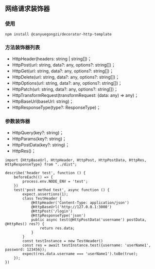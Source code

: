 ## 网络请求装饰器
### 使用

```
npm install @canyuegongzi/decorator-http-template

```
### 方法装饰器列表

* HttpHeader(headers: string | string[])；
* HttpPost(url: string, data?: any, options?: string[])；
* HttpGet(url: string, data?: any, options?: string[])；
* HttpDelete(url: string, data?: any, options?: string[])；
* HttpOptions(url: string, data?: any, options?: string[])；
* HttpPatch(url: string, data?: any, options?: string[])；
* HttpTransformRequest(transformRequest: (data: any) => any)；
* HttpBaseUrl(baseUrl: string)；
* HttpResponseType(type?: ResponseType)；

### 参数装饰器

* HttpQuery(key?: string)；
* HttpParams(key?: string)；
* HttpPostData(key?: string)；
* HttpRes()；


```
import {HttpBaseUrl, HttpHeader, HttpPost, HttpPostData, HttpRes, HttpResponseType} from "../dist";

describe('header test', function () {
    beforeEach(() => {
        process.env.NODE_ENV = 'test';
    })
    test('post method test', async function () {
        expect.assertions(1);
        class TestHeader {
            @HttpHeader('Content-Type: application/json')
            @HttpBaseUrl('http://127.0.0.1:3000')
            @HttpPost('/login')
            @HttpResponseType('json')
            public async test(@HttpPostData('username') postData, @HttpRes() res?) {
                return res.data;
            }
        }
        const testInstance = new TestHeader()
        const res = await testInstance.test({username: 'userName1', password: 123456});
        expect(res.data.username === 'userName1').toBe(true);
    });
})
```

